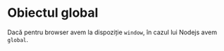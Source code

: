 # Obiectul global

Dacă pentru browser avem la dispoziție `window`, în cazul lui Nodejs avem `global`.
